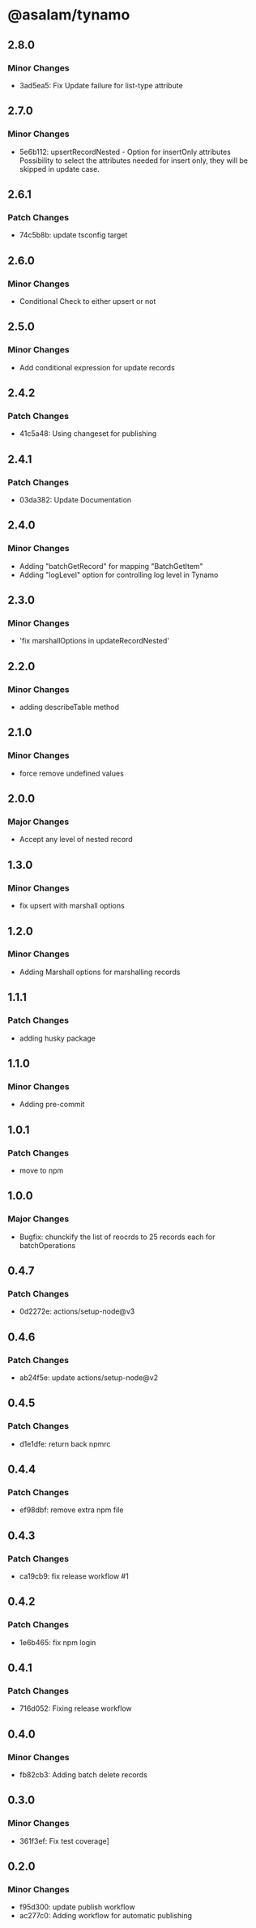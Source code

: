 # @asalam/tynamo

## 2.8.0

### Minor Changes

- 3ad5ea5: Fix Update failure for list-type attribute

## 2.7.0

### Minor Changes

- 5e6b112: upsertRecordNested - Option for insertOnly attributes
  Possibility to select the attributes needed for insert only, they will be skipped in update case.

## 2.6.1

### Patch Changes

- 74c5b8b: update tsconfig target

## 2.6.0

### Minor Changes

- Conditional Check to either upsert or not

## 2.5.0

### Minor Changes

- Add conditional expression for update records

## 2.4.2

### Patch Changes

- 41c5a48: Using changeset for publishing

## 2.4.1

### Patch Changes

- 03da382: Update Documentation

## 2.4.0

### Minor Changes

- Adding "batchGetRecord" for mapping "BatchGetItem"
- Adding "logLevel" option for controlling log level in Tynamo

## 2.3.0

### Minor Changes

- 'fix marshallOptions in updateRecordNested'

## 2.2.0

### Minor Changes

- adding describeTable method

## 2.1.0

### Minor Changes

- force remove undefined values

## 2.0.0

### Major Changes

- Accept any level of nested record

## 1.3.0

### Minor Changes

- fix upsert with marshall options

## 1.2.0

### Minor Changes

- Adding Marshall options for marshalling records

## 1.1.1

### Patch Changes

- adding husky package

## 1.1.0

### Minor Changes

- Adding pre-commit

## 1.0.1

### Patch Changes

- move to npm

## 1.0.0

### Major Changes

- Bugfix: chunckify the list of reocrds to 25 records each for batchOperations

## 0.4.7

### Patch Changes

- 0d2272e: actions/setup-node@v3

## 0.4.6

### Patch Changes

- ab24f5e: update actions/setup-node@v2

## 0.4.5

### Patch Changes

- d1e1dfe: return back npmrc

## 0.4.4

### Patch Changes

- ef98dbf: remove extra npm file

## 0.4.3

### Patch Changes

- ca19cb9: fix release workflow #1

## 0.4.2

### Patch Changes

- 1e6b465: fix npm login

## 0.4.1

### Patch Changes

- 716d052: Fixing release workflow

## 0.4.0

### Minor Changes

- fb82cb3: Adding batch delete records

## 0.3.0

### Minor Changes

- 361f3ef: Fix test coverage]

## 0.2.0

### Minor Changes

- f95d300: update publish workflow
- ac277c0: Adding workflow for automatic publishing

